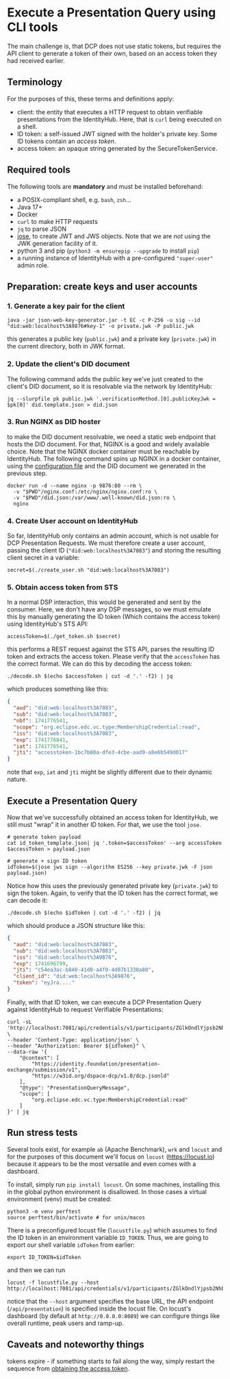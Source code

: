 # Execute a Presentation Query using CLI tools

The main challenge is, that DCP does not use static tokens, but requires the API client to generate a token of their own, based on an access token they had received earlier.

## Terminology

For the purposes of this, these terms and definitions apply:

- client: the entity that executes a HTTP request to obtain verifiable presentations from the IdentityHub. Here, that is `curl` being executed on a shell.
- ID token: a self-issued JWT signed with the holder's private key. Some ID tokens contain an _access token_.
- access token: an opaque string generated by the SecureTokenService.

## Required tools

The following tools are **mandatory** and must be installed beforehand:

- a POSIX-compliant shell, e.g. `bash`, `zsh`...
- Java 17+
- Docker
- `curl` to make HTTP requests
- `jq` to parse JSON
- [jose](https://github.com/nao1215/jose), to create JWT and JWS objects. Note that we are _not_ using the JWK generation facility of it.
- python 3 and pip (`python3 -m ensurepip --upgrade` to install `pip`)
- a running instance of IdentityHub with a pre-configured `"super-user"` admin role.

## Preparation: create keys and user accounts

### 1. Generate a key pair for the client

```shell
java -jar json-web-key-generator.jar -t EC -c P-256 -u sig --id "did:web:localhost%3A9876#key-1" -o private.jwk -P public.jwk
```

this generates a public key (`public.jwk`) and a private key (`private.jwk`) in the current directory, both in JWK format.

### 2. Update the client's DID document

The following command adds the public key we've just created to the client's DID document, so it is resolvable via the network by IdentityHub:

```shell
jq --slurpfile pk public.jwk '.verificationMethod.[0].publicKeyJwk = $pk[0]' did.template.json > did.json
```

### 3. Run NGINX as DID hoster

to make the DID document resolvable, we need a static web endpoint that hosts the DID document. For that, NGINX is a good and widely available choice. Note that the NGINX docker container must be reachable by IdentityHub. The following command spins up NGINX in a docker container, using the [configuration file](./nginx.conf) and the DID document we generated in the previous step.

```shell
docker run -d --name nginx -p 9876:80 --rm \
  -v "$PWD"/nginx.conf:/etc/nginx/nginx.conf:ro \
  -v "$PWD"/did.json:/var/www/.well-known/did.json:ro \
  nginx
```

### 4. Create User account on IdentityHub

So far, IdentityHub only contains an admin account, which is not usable for DCP Presentation Requests. We must therefore create a user account, passing the client ID (`"did:web:localhost%3A7083"`) and storing the resulting client secret in a variable: 

```shell
secret=$(./create_user.sh "did:web:localhost%3A7083")
```

### 5. Obtain access token from STS

In a normal DSP interaction, this would be generated and sent by the consumer. Here, we don't have any DSP messages, so we must emulate this by manually generating the ID token (Which contains the access token) using IdentityHub's STS API:

```shell
accessToken=$(./get_token.sh $secret)
```

this performs a REST request against the STS API, parses the resulting ID token and extracts the access token. Please verify that the `accessToken` has the correct format. We can do this by decoding the access token: 

```shell
./decode.sh $(echo $accessToken | cut -d '.' -f2) | jq
``` 
which produces something like this:
```json
{
  "aud": "did:web:localhost%3A7083",
  "sub": "did:web:localhost%3A7083",
  "nbf": 1741776541,
  "scope": "org.eclipse.edc.vc.type:MembershipCredential:read",
  "iss": "did:web:localhost%3A7083",
  "exp": 1741776841,
  "iat": 1741776541,
  "jti": "accesstoken-1bc7b80a-dfe3-4cbe-aad9-a8e6b549d017"
}
```

note that `exp`, `iat` and `jti` might be slightly different due to their dynamic nature.

## Execute a Presentation Query 

Now that we've successfully obtained an access token for IdentityHub, we still must "wrap" it in another ID token. For that, we use the tool `jose`.

```shell
# generate token payload
cat id_token_template.json| jq '.token=$accessToken' --arg accessToken $accessToken > payload.json

# generate + sign ID token
idToken=$(jose jws sign --algorithm ES256 --key private.jwk -F json payload.json)
```

Notice how this uses the previously generated private key (`private.jwk`) to sign the token. Again, to verify that the ID token has the correct format, we can decode it:

```shell
./decode.sh $(echo $idToken | cut -d '.' -f2) | jq
```

which should produce a JSON structure like this:

```json
{
  "aud": "did:web:localhost%3A7083",
  "sub": "did:web:localhost%3A7083",
  "iss": "did:web:localhost%3A9876",
  "exp": 1741696799,
  "jti": "c54ea3ac-b840-41d0-a4f0-4d07b1338a80",
  "client_id": "did:web:localhost%3A9876",
  "token": "eyJra...."
}
```

Finally, with that ID token, we can execute a DCP Presentation Query against IdentityHub to request Verifiable Presentations:

```shell
curl -sL 'http://localhost:7081/api/credentials/v1/participants/ZGlkOndlYjpsb2NhbGhvc3QlM0E3MDgz/presentations/query' \
--header 'Content-Type: application/json' \
--header "Authorization: Bearer ${idToken}" \
--data-raw '{
    "@context": [
        "https://identity.foundation/presentation-exchange/submission/v1",
        "https://w3id.org/dspace-dcp/v1.0/dcp.jsonld"
    ],
    "@type": "PresentationQueryMessage",
    "scope": [
        "org.eclipse.edc.vc.type:MembershipCredential:read"
    ]
}' | jq
```

## Run stress tests

Several tools exist, for example `ab` (Apache Benchmark), `wrk` and `locust` and for the purposes of this document we'll focus on `locust` (<https://locust.io>) because it appears to be the most versatile and even comes with a dashboard.

To install, simply run `pip install locust`. On some machines, installing this in the global python environment is disallowed. In those cases a virtual environment (venv) must be created:

```shell
python3 -m venv perftest
source perftest/bin/activate # for unix/macos
```

There is a preconfigured locust file (`locustfile.py`) which assumes to find the ID token in an environment variable `ID_TOKEN`. Thus, we are going to export our shell variable `idToken` from earlier:

```shell
export ID_TOKEN=$idToken
```

and then we can run

```shell
locust -f locustfile.py --host http://localhost:7081/api/credentials/v1/participants/ZGlkOndlYjpsb2NhbGhvc3QlM0E3MDgz
```

notice that the `--host` argument specifies the base URL, the API endpoint (`/api/presentation`) is specified inside the locust file. On locust's dashboard (by default at `http://0.0.0.0:8089`) we can configure things like overall runtime, peak users and ramp-up.

## Caveats and noteworthy things

tokens expire - if something starts to fail along the way, simply restart the sequence from [obtaining the access token](#5-obtain-access-token-from-sts).

